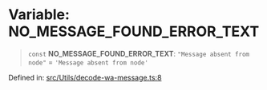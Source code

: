 # Variable: NO\_MESSAGE\_FOUND\_ERROR\_TEXT

> `const` **NO\_MESSAGE\_FOUND\_ERROR\_TEXT**: `"Message absent from node"` = `'Message absent from node'`

Defined in: [src/Utils/decode-wa-message.ts:8](https://github.com/Fokusdotid/Baileys/blob/9c9f1957de7ce603966b24b846f4c15d5de9bbcf/src/Utils/decode-wa-message.ts#L8)

